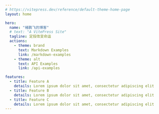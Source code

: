 ```yaml
---
# https://vitepress.dev/reference/default-theme-home-page
layout: home

hero:
  name: "褚鹏飞的博客"
  # text: "A VitePress Site"
  tagline: 定投改变命运
  actions:
    - theme: brand
      text: Markdown Examples
      link: /markdown-examples
    - theme: alt
      text: API Examples
      link: /api-examples

features:
  - title: Feature A
    details: Lorem ipsum dolor sit amet, consectetur adipiscing elit
  - title: Feature B
    details: Lorem ipsum dolor sit amet, consectetur adipiscing elit
  - title: Feature C
    details: Lorem ipsum dolor sit amet, consectetur adipiscing elit
---
```


